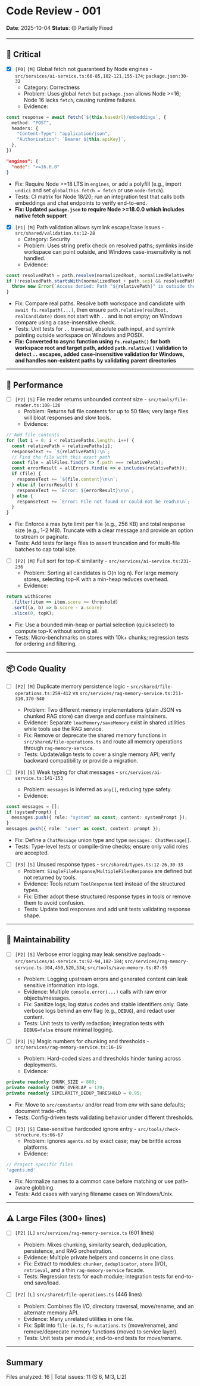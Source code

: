 # Code Review - 001

**Date**: 2025-10-04
**Status**: 🟡 Partially Fixed

---

## 🔴 Critical

- [x] `[P0]` `[M]` Global fetch not guaranteed by Node engines - `src/services/ai-service.ts:66-85,102-121,155-174`; `package.json:30-32`
  - Category: Correctness
  - Problem: Uses global `fetch` but `package.json` allows Node >=16; Node 16 lacks `fetch`, causing runtime failures.
  - Evidence:
```66:74:src/services/ai-service.ts
const response = await fetch(`${this.baseUrl}/embeddings`, {
  method: "POST",
  headers: {
    "Content-Type": "application/json",
    "Authorization": `Bearer ${this.apiKey}`,
  },
})
```
```30:32:package.json
"engines": {
  "node": ">=16.0.0"
}
```
  - Fix: Require Node >=18 LTS in `engines`, or add a polyfill (e.g., import `undici` and set `globalThis.fetch = fetch` or use `node-fetch`).
  - Tests: CI matrix for Node 18/20; run an integration test that calls both embeddings and chat endpoints to verify end-to-end.
  - **Fix: Updated `package.json` to require Node >=18.0.0 which includes native fetch support**

- [x] `[P1]` `[M]` Path validation allows symlink escape/case issues - `src/shared/validation.ts:12-28`
  - Category: Security
  - Problem: Uses string prefix check on resolved paths; symlinks inside workspace can point outside, and Windows case-insensitivity is not handled.
  - Evidence:
```12:28:src/shared/validation.ts
const resolvedPath = path.resolve(normalizedRoot, normalizedRelativePath);
if (!resolvedPath.startsWith(normalizedRoot + path.sep) && resolvedPath !== normalizedRoot) {
  throw new Error(`Access denied: Path "${relativePath}" is outside the workspace root`);
}
```
  - Fix: Compare real paths. Resolve both workspace and candidate with `await fs.realpath(...)`, then ensure `path.relative(realRoot, realCandidate)` does not start with `..` and is not empty; on Windows compare using a case-insensitive check.
  - Tests: Unit tests for `..` traversal, absolute path input, and symlink pointing outside workspace on Windows and POSIX.
  - **Fix: Converted to async function using `fs.realpath()` for both workspace root and target path, added `path.relative()` validation to detect `..` escapes, added case-insensitive validation for Windows, and handles non-existent paths by validating parent directories**

---

## 🔧 Performance

- [ ] `[P2]` `[S]` File reader returns unbounded content size - `src/tools/file-reader.ts:108-126`
  - Problem: Returns full file contents for up to 50 files; very large files will bloat responses and slow tools.
  - Evidence:
```108:126:src/tools/file-reader.ts
// Add file contents
for (let i = 0; i < relativePaths.length; i++) {
  const relativePath = relativePaths[i];
  responseText += `${relativePath}:\n`;
  // Find the file with this exact path
  const file = allFiles.find(f => f.path === relativePath);
  const errorResult = allErrors.find(e => e.includes(relativePath));
  if (file) {
    responseText += `${file.content}\n\n`;
  } else if (errorResult) {
    responseText += `Error: ${errorResult}\n\n`;
  } else {
    responseText += `Error: File not found or could not be read\n\n`;
  }
}
```
  - Fix: Enforce a max byte limit per file (e.g., 256 KB) and total response size (e.g., 1–2 MB). Truncate with a clear message and provide an option to stream or paginate.
  - Tests: Add tests for large files to assert truncation and for multi-file batches to cap total size.

- [ ] `[P2]` `[M]` Full sort for top-K similarity - `src/services/ai-service.ts:231-236`
  - Problem: Sorting all candidates is O(n log n). For large memory stores, selecting top-K with a min-heap reduces overhead.
  - Evidence:
```231:236:src/services/ai-service.ts
return withScores
  .filter(item => item.score >= threshold)
  .sort((a, b) => b.score - a.score)
  .slice(0, topK);
```
  - Fix: Use a bounded min-heap or partial selection (quickselect) to compute top-K without sorting all.
  - Tests: Micro-benchmarks on stores with 10k+ chunks; regression tests for ordering and filtering.

---

## 📦 Code Quality

- [ ] `[P2]` `[M]` Duplicate memory persistence logic - `src/shared/file-operations.ts:259-412` vs `src/services/rag-memory-service.ts:211-310,370-540`
  - Problem: Two different memory implementations (plain JSON vs chunked RAG store) can diverge and confuse maintainers.
  - Evidence: Separate `loadMemory/saveMemory` exist in shared utilities while tools use the RAG service.
  - Fix: Remove or deprecate the shared memory functions in `src/shared/file-operations.ts` and route all memory operations through `rag-memory-service`.
  - Tests: Update/align tests to cover a single memory API; verify backward compatibility or provide a migration.

- [ ] `[P3]` `[S]` Weak typing for chat messages - `src/services/ai-service.ts:141-153`
  - Problem: `messages` is inferred as `any[]`, reducing type safety.
  - Evidence:
```141:153:src/services/ai-service.ts
const messages = [];
if (systemPrompt) {
  messages.push({ role: "system" as const, content: systemPrompt });
}
messages.push({ role: "user" as const, content: prompt });
```
  - Fix: Define a `ChatMessage` union type and type `messages: ChatMessage[]`.
  - Tests: Type-level tests or compile-time checks; ensure only valid roles are accepted.

- [ ] `[P3]` `[S]` Unused response types - `src/shared/types.ts:12-26,30-33`
  - Problem: `SingleFileResponse`/`MultipleFilesResponse` are defined but not returned by tools.
  - Evidence: Tools return `ToolResponse` text instead of the structured types.
  - Fix: Either adopt these structured response types in tools or remove them to avoid confusion.
  - Tests: Update tool responses and add unit tests validating response shape.

---

## 🧹 Maintainability

- [ ] `[P2]` `[S]` Verbose error logging may leak sensitive payloads - `src/services/ai-service.ts:92-94,182-184`; `src/services/rag-memory-service.ts:304,450,520,534`; `src/tools/save-memory.ts:87-95`
  - Problem: Logging upstream errors and generated content can leak sensitive information into logs.
  - Evidence: Multiple `console.error(...)` calls with raw error objects/messages.
  - Fix: Sanitize logs; log status codes and stable identifiers only. Gate verbose logs behind an env flag (e.g., `DEBUG`), and redact user content.
  - Tests: Unit tests to verify redaction; integration tests with `DEBUG=false` ensure minimal logging.

- [ ] `[P3]` `[S]` Magic numbers for chunking and thresholds - `src/services/rag-memory-service.ts:16-19`
  - Problem: Hard-coded sizes and thresholds hinder tuning across deployments.
  - Evidence:
```16:19:src/services/rag-memory-service.ts
private readonly CHUNK_SIZE = 800;
private readonly CHUNK_OVERLAP = 120;
private readonly SIMILARITY_DEDUP_THRESHOLD = 0.95;
```
  - Fix: Move to `src/constants/` and/or read from env with sane defaults; document trade-offs.
  - Tests: Config-driven tests validating behavior under different thresholds.

- [ ] `[P3]` `[S]` Case-sensitive hardcoded ignore entry - `src/tools/check-structure.ts:66-67`
  - Problem: Ignores `agents.md` by exact case; may be brittle across platforms.
  - Evidence:
```66:67:src/tools/check-structure.ts
// Project specific files
'agents.md'
```
  - Fix: Normalize names to a common case before matching or use path-aware globbing.
  - Tests: Add cases with varying filename cases on Windows/Unix.

---

## ⚠️ Large Files (300+ lines)

- [ ] `[P2]` `[L]` `src/services/rag-memory-service.ts` (601 lines)
  - Problem: Mixes chunking, similarity search, deduplication, persistence, and RAG orchestration.
  - Evidence: Multiple private helpers and concerns in one class.
  - Fix: Extract to modules: `chunker`, `deduplicator`, `store` (I/O), `retrieval`, and a thin `rag-memory-service` facade.
  - Tests: Regression tests for each module; integration tests for end-to-end save/load.

- [ ] `[P2]` `[L]` `src/shared/file-operations.ts` (446 lines)
  - Problem: Combines file I/O, directory traversal, move/rename, and an alternate memory API.
  - Evidence: Many unrelated utilities in one file.
  - Fix: Split into `file-io.ts`, `fs-mutations.ts` (move/rename), and remove/deprecate memory functions (moved to service layer).
  - Tests: Unit tests per module; end-to-end tests for move/rename.

---

## Summary

Files analyzed: 16 | Total issues: 11 (S:6, M:3, L:2)
